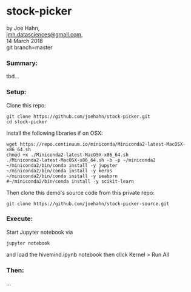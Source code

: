 # stock-picker

by Joe Hahn,<br />
jmh.datasciences@gmail.com,<br />
14 March 2018<br />
git branch=master

### Summary:
tbd...

### Setup:

Clone this repo:

    git clone https://github.com/joehahn/stock-picker.git
    cd stock-picker

Install the following libraries if on OSX:

    wget https://repo.continuum.io/miniconda/Miniconda2-latest-MacOSX-x86_64.sh
    chmod +x ./Miniconda2-latest-MacOSX-x86_64.sh
    ./Miniconda2-latest-MacOSX-x86_64.sh -b -p ~/miniconda2
    ~/miniconda2/bin/conda install -y jupyter
    ~/miniconda2/bin/conda install -y keras
    ~/miniconda2/bin/conda install -y seaborn
    #~/miniconda2/bin/conda install -y scikit-learn

Then clone this demo's source code from this private repo:

    git clone https://github.com/joehahn/stock-picker-source.git

### Execute:

Start Jupyter notebook via

    jupyter notebook

and load the hivemind.ipynb notebook then click Kernel > Run All

### Then:
...
